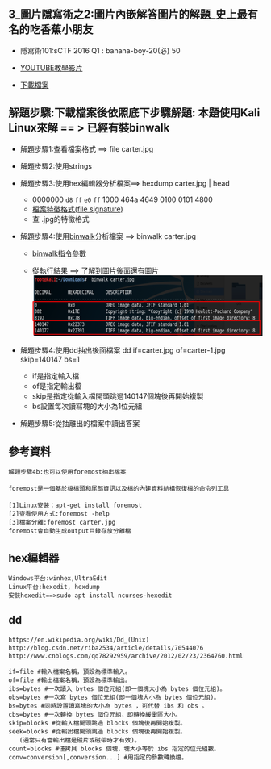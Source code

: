 ## 3_圖片隱寫術之2:圖片內嵌解答圖片的解題_史上最有名的吃香蕉小朋友
- 隱寫術101:sCTF 2016 Q1 : banana-boy-20(必) 50
- [YOUTUBE教學影片](https://youtu.be/pMcqm7w46pE)

- [下載檔案](https://raw.githubusercontent.com/MyFirstSecurity2020/backup/main/steg/steg101/carter.jpg)


## 解題步驟:下載檔案後依照底下步驟解題: 本題使用Kali Linux來解 == > 已經有裝binwalk
- 解題步驟1:查看檔案格式 ==> file carter.jpg
- 解題步驟2:使用strings 
- 解題步驟3:使用hex編輯器分析檔案==> hexdump carter.jpg | head
  -  0000000 `d8` `ff` `e0` `ff` 1000 464a 4649 0100 0101 4800
  - [檔案特徵格式(file signature)](https://en.wikipedia.org/wiki/List_of_file_signatures)
  - 查 .jpg的特徵格式  
- 解題步驟4:使用[binwalk](https://github.com/devttys0/binwalk)分析檔案 ==> binwalk carter.jpg
  - [binwalk指令參數](https://github.com/MyFirstSecurity2020/SecurityFoscusOnline2023/blob/main/A2_Linux%E8%B3%87%E5%AE%89%E6%8A%80%E8%A1%93%E5%85%A5%E9%96%80/2.%E9%9A%B1%E5%AF%AB%E8%A1%93%E5%85%A5%E9%96%80/binwalk%E6%8C%87%E4%BB%A4%E5%8F%83%E6%95%B8.md)

  - 從執行結果 ==> 了解到圖片後面還有圖片
  ![binwalk.png](./binwalk.png)

- 解題步驟4:使用dd抽出後面檔案  dd if=carter.jpg of=carter-1.jpg skip=140147 bs=1
  - if是指定輸入檔
  - of是指定輸出檔
  - skip是指定從輸入檔開頭跳過140147個塊後再開始複製
  - bs設置每次讀寫塊的大小為1位元組
- 解題步驟5:從抽離出的檔案中讀出答案



## 參考資料
```
解題步驟4b:也可以使用foremost抽出檔案

foremost是一個基於檔檔頭和尾部資訊以及檔的內建資料結構恢復檔的命令列工具

[1]Linux安裝：apt-get install foremost
[2]查看使用方式:foremost -help
[3]檔案分離:foremost carter.jpg
foremost會自動生成output目錄存放分離檔
```


## hex編輯器
```
Windows平台:winhex,UltraEdit
Linux平台:hexedit, hexdump
安裝hexedit==>sudo apt install ncurses-hexedit
```

## dd
```
https://en.wikipedia.org/wiki/Dd_(Unix)
http://blog.csdn.net/riba2534/article/details/70544076
http://www.cnblogs.com/qq78292959/archive/2012/02/23/2364760.html
```
```
if=file #輸入檔案名稱，預設為標準輸入。 
of=file #輸出檔案名稱，預設為標準輸出。 
ibs=bytes #一次讀入 bytes 個位元組(即一個塊大小為 bytes 個位元組)。 
obs=bytes #一次寫 bytes 個位元組(即一個塊大小為 bytes 個位元組)。 
bs=bytes #同時設置讀寫塊的大小為 bytes ，可代替 ibs 和 obs 。 
cbs=bytes #一次轉換 bytes 個位元組，即轉換緩衝區大小。 
skip=blocks #從輸入檔開頭跳過 blocks 個塊後再開始複製。 
seek=blocks #從輸出檔開頭跳過 blocks 個塊後再開始複製。
   (通常只有當輸出檔是磁片或磁帶時才有效)。 
count=blocks #僅拷貝 blocks 個塊，塊大小等於 ibs 指定的位元組數。 
conv=conversion[,conversion...] #用指定的參數轉換檔。
```
